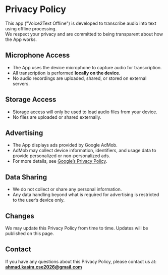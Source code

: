 # Privacy Policy

This app ("Voice2Text Offline") is developed to transcribe audio into text using offline processing.  
We respect your privacy and are committed to being transparent about how the App works.

## Microphone Access
- The App uses the device microphone to capture audio for transcription.  
- All transcription is performed **locally on the device**.  
- No audio recordings are uploaded, shared, or stored on external servers.  

## Storage Access
- Storage access will only be used to load audio files from your device.  
- No files are uploaded or shared externally.  

## Advertising
- The App displays ads provided by Google AdMob.  
- AdMob may collect device information, identifiers, and usage data to provide personalized or non-personalized ads.  
- For more details, see [Google’s Privacy Policy](https://policies.google.com/privacy).  

## Data Sharing
- We do not collect or share any personal information.  
- Any data handling beyond what is required for advertising is restricted to the user’s device only.  

## Changes
We may update this Privacy Policy from time to time. Updates will be published on this page.

## Contact
If you have any questions about this Privacy Policy, please contact us at:  
**ahmad.kasim.cse2026@gmail.com**
